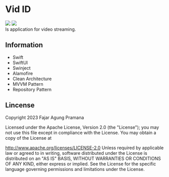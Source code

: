 # Vid ID
![](https://img.shields.io/badge/Swift-5.3_5.4_5.5_5.6_5.7-Orange?style=flat-square) ![](https://img.shields.io/badge/Platforms-iOS-Green?style=flat-square)
</br>
Is application for video streaming.

## Information
- Swift
- SwiftUI
- Swinject
- Alamofire
- Clean Architecture
- MVVM Pattern
- Repository Pattern

## Lincense
Copyright 2023 Fajar Agung Pramana

Licensed under the Apache License, Version 2.0 (the "License"); you may not use this file except in compliance with the License. You may obtain a copy of the License at

http://www.apache.org/licenses/LICENSE-2.0
Unless required by applicable law or agreed to in writing, software distributed under the License is distributed on an "AS IS" BASIS, WITHOUT WARRANTIES OR CONDITIONS OF ANY KIND, either express or implied. See the License for the specific language governing permissions and limitations under the License.

